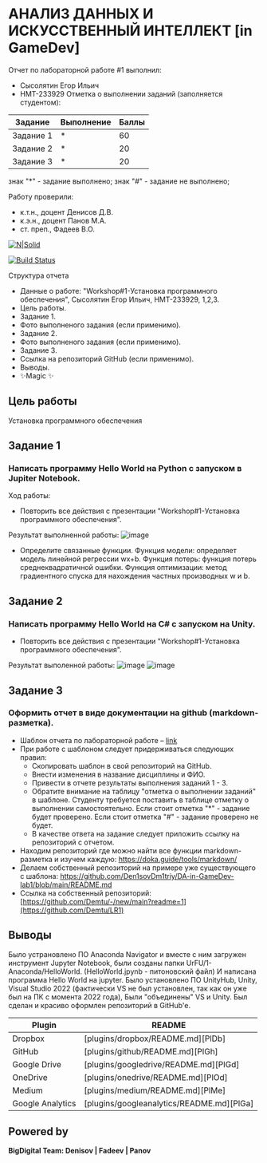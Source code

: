 # АНАЛИЗ ДАННЫХ И ИСКУССТВЕННЫЙ ИНТЕЛЛЕКТ [in GameDev]
Отчет по лабораторной работе #1 выполнил:
- Сысолятин Егор Ильич
- НМТ-233929
Отметка о выполнении заданий (заполняется студентом):

| Задание | Выполнение | Баллы |
| ------ | ------ | ------ |
| Задание 1 | * | 60 |
| Задание 2 | * | 20 |
| Задание 3 | * | 20 |

знак "*" - задание выполнено; знак "#" - задание не выполнено;

Работу проверили:
- к.т.н., доцент Денисов Д.В.
- к.э.н., доцент Панов М.А.
- ст. преп., Фадеев В.О.

[![N|Solid](https://cldup.com/dTxpPi9lDf.thumb.png)](https://nodesource.com/products/nsolid)

[![Build Status](https://travis-ci.org/joemccann/dillinger.svg?branch=master)](https://travis-ci.org/joemccann/dillinger)

Структура отчета

- Данные о работе: "Workshop#1-Установка программного обеспечения", Сысолятин Егор Ильич, НМТ-233929, 1,2,3.
- Цель работы.
- Задание 1.
- Фото выполненого задания (если применимо).
- Задание 2.
- Фото выполненого задания (если применимо).
- Задание 3.
- Ссылка на репозиторий GitHub (если применимо).
- Выводы.
- ✨Magic ✨

## Цель работы
Установка программного обеспечения

## Задание 1
### Написать программу Hello World на Python с запуском в Jupiter Notebook.
Ход работы:
- Повторить все действия с презентации "Workshop#1-Установка программного обеспечения".

Результат выполненной работы:
![image](https://github.com/user-attachments/assets/978b964d-4c73-4a32-bb18-77af05a84ea4)


- Определите связанные функции. Функция модели: определяет модель линейной регрессии wx+b. Функция потерь: функция потерь среднеквадратичной ошибки. Функция оптимизации: метод градиентного спуска для нахождения частных производных w и b.


## Задание 2
### Написать программу Hello World на C# с запуском на Unity.

- Повторить все действия с презентации "Workshop#1-Установка программного обеспечения".

Результат выполенной работы:
![image](https://github.com/user-attachments/assets/ee4eb23f-c560-44a5-adc3-95f9b687f0a8)
![image](https://github.com/user-attachments/assets/feb2a017-a381-41cc-bb50-e9a564829b7f)

## Задание 3
### Оформить отчет в виде документации на github (markdown-разметка).
- Шаблон отчета по лабораторной работе – [link](https://github.com/Den1sovDm1triy/DA-in-GameDev-lab1/blob/main/README.md)
- При работе с шаблоном следует придерживаться следующих правил:
  - Скопировать шаблон в свой репозиторий на GitHub.
  - Внести изменения в название дисциплины и ФИО.
  - Привести в отчете результаты выполнения заданий 1 - 3.
  - Обратите внимание на таблицу "отметка о выполнении заданий" в шаблоне. Студенту требуется поставить в таблице отметку о выполнении самостоятельно. Если стоит отметка "*" - задание будет проверено. Если стоит отметка "#" - задание проверено не будет.
  - В качестве ответа на задание следует приложить ссылку на репозиторий с отчетом.
- Находим репозиторий где можно найти все функции markdown-разметка и изучем каждую:
https://doka.guide/tools/markdown/
- Делаем собственный репозиторий на примере уже существующего с шаблона:
https://github.com/Den1sovDm1triy/DA-in-GameDev-lab1/blob/main/README.md
- Ссылка на собственный репозиторий: [https://github.com/Demtu/-/new/main?readme=1](https://github.com/Demtu/LR1)

## Выводы

Было устрановлено ПО Anaconda Navigator и вместе с ним загружен инструмент Jupyter Notebook, были созданы папки UrFU/1-Anaconda/HelloWorld. (HelloWorld.jpynb - питоновский файл) И написана программа Hello World на jupyter. Было установлено ПО UnityHub, Unity, Visual Studio 2022 (фактически VS не был установлен, так как он уже был на ПК с момента 2022 года), Были "объединены" VS и Unity. Был сделан и красиво оформлен репозиторий в GitHub'e.

| Plugin | README |
| ------ | ------ |
| Dropbox | [plugins/dropbox/README.md][PlDb] |
| GitHub | [plugins/github/README.md][PlGh] |
| Google Drive | [plugins/googledrive/README.md][PlGd] |
| OneDrive | [plugins/onedrive/README.md][PlOd] |
| Medium | [plugins/medium/README.md][PlMe] |
| Google Analytics | [plugins/googleanalytics/README.md][PlGa] |

## Powered by

**BigDigital Team: Denisov | Fadeev | Panov**
